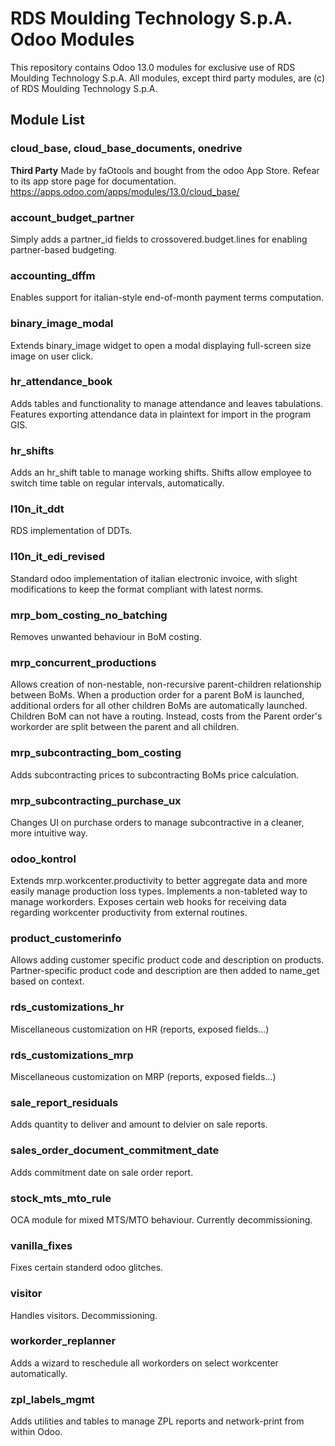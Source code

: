 # RDS Moulding Technology S.p.A. Odoo Modules

This repository contains Odoo 13.0 modules for exclusive use of RDS Moulding Technology S.p.A.
All modules, except third party modules, are (c) of RDS Moulding Technology S.p.A.

## Module List
### cloud_base, cloud_base_documents, onedrive
**Third Party** Made by faOtools and bought from the odoo App Store. Refear to its app store page for documentation. https://apps.odoo.com/apps/modules/13.0/cloud_base/

### account_budget_partner
Simply adds a partner_id fields to crossovered.budget.lines for enabling partner-based budgeting.

### accounting_dffm 
Enables support for italian-style end-of-month payment terms computation.

### binary_image_modal
Extends binary_image widget to open a modal displaying full-screen size image on user click.

### hr_attendance_book
Adds tables and functionality to manage attendance and leaves tabulations. Features exporting attendance data in plaintext for import in the program GIS.

### hr_shifts
Adds an hr_shift table to manage working shifts. Shifts allow employee to switch time table on regular intervals, automatically.

### l10n_it_ddt
RDS implementation of DDTs.

### l10n_it_edi_revised
Standard odoo implementation of italian electronic invoice, with slight modifications to keep the format compliant with latest norms.

### mrp_bom_costing_no_batching
Removes unwanted behaviour in BoM costing.

### mrp_concurrent_productions 
Allows creation of non-nestable, non-recursive parent-children relationship between BoMs.
When a production order for a parent BoM is launched, additional orders for all other children BoMs are automatically launched. 
Children BoM can not have a routing. Instead, costs from the Parent order's workorder are split between the parent and all children.

### mrp_subcontracting_bom_costing 
Adds subcontracting prices to subcontracting BoMs price calculation.

### mrp_subcontracting_purchase_ux
Changes UI on purchase orders to manage subcontractive in a cleaner, more intuitive way.

### odoo_kontrol
Extends mrp.workcenter.productivity to better aggregate data and more easily manage production loss types.
Implements a non-tableted way to manage workorders.
Exposes certain web hooks for receiving data regarding workcenter productivity from external routines.

### product_customerinfo 
Allows adding customer specific product code and description on products. Partner-specific product code and description are then added to name_get based on context.

### rds_customizations_hr
Miscellaneous customization on HR (reports, exposed fields...)

### rds_customizations_mrp
Miscellaneous customization on MRP (reports, exposed fields...)

### sale_report_residuals
Adds quantity to deliver and amount to delvier on sale reports.

### sales_order_document_commitment_date
Adds commitment date on sale order report.

### stock_mts_mto_rule
OCA module for mixed MTS/MTO behaviour. Currently decommissioning.

### vanilla_fixes
Fixes certain standerd odoo glitches.

### visitor
Handles visitors. Decommissioning.

### workorder_replanner
Adds a wizard to reschedule all workorders on select workcenter automatically.

### zpl_labels_mgmt
Adds utilities and tables to manage ZPL reports and network-print from within Odoo.
